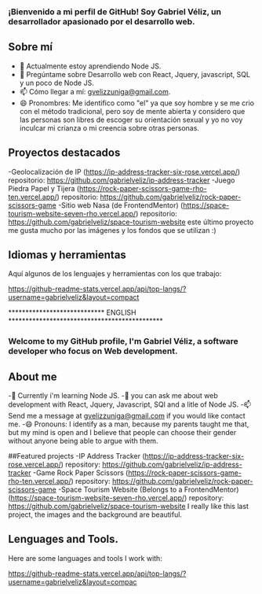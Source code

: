 ### ¡Bienvenido a mi perfil de GitHub! Soy Gabriel Véliz, un desarrollador apasionado por el desarrollo web.

## Sobre mí
- 🌱 Actualmente estoy aprendiendo Node JS.
- 💬 Pregúntame sobre Desarrollo web con React, Jquery, javascript, SQL y un poco de Node JS.
- 📫 Cómo llegar a mí: gvelizzuniga@gmail.com.
- 😄 Pronombres: Me identifico como "el" ya que soy hombre y se me crio con el método tradicional, pero soy de mente abierta y considero que las personas son libres de escoger su orientación sexual y yo no voy inculcar mi crianza o mi creencia sobre otras personas.

## Proyectos destacados
-Geolocalización de IP (https://ip-address-tracker-six-rose.vercel.app/) repositorio: https://github.com/gabrielveliz/ip-address-tracker
-Juego Piedra Papel y Tijera (https://rock-paper-scissors-game-rho-ten.vercel.app/) repositorio: https://github.com/gabrielveliz/rock-paper-scissors-game
-Sitio web Nasa (de FrontendMentor) (https://space-tourism-website-seven-rho.vercel.app/) repositorio: https://github.com/gabrielveliz/space-tourism-website
este último proyecto me gusta mucho por las imágenes y los fondos que se utilizan :)

## Idiomas y herramientas

Aquí algunos de los lenguajes y herramientas con los que trabajo:

https://github-readme-stats.vercel.app/api/top-langs/?username=gabrielveliz&layout=compact

****************************    ENGLISH    *********************************************
### Welcome to my GitHub profile, I'm Gabriel Véliz, a software developer who focus on Web development.

## About me
-🌱 Currently i'm learning Node JS.
-💬 you can ask me about web development with React, Jquery, Javascript, SQl and a litle of Node JS.
-📫 Send me a message at gvelizzuniga@gmail.com if you would like contact me.
-😄 Pronouns: I identify as a man, because my parents taught me that, but my mind is open and I believe that people can choose their gender without anyone being able to argue with them.

##Featured projects
-IP Address Tracker (https://ip-address-tracker-six-rose.vercel.app/) repository: https://github.com/gabrielveliz/ip-address-tracker
-Game Rock Paper Scissors (https://rock-paper-scissors-game-rho-ten.vercel.app/) repository: https://github.com/gabrielveliz/rock-paper-scissors-game
-Space Tourism Website (Belongs to a FrontendMentor) (https://space-tourism-website-seven-rho.vercel.app/) repository: https://github.com/gabrielveliz/space-tourism-website
I really like this last project, the images and the background are beautiful.

## Lenguages and Tools.

Here are some languages ​​and tools I work with:

https://github-readme-stats.vercel.app/api/top-langs/?username=gabrielveliz&layout=compac
